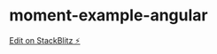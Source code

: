 # moment-example-angular

[Edit on StackBlitz ⚡️](https://stackblitz.com/edit/moment-example-angular)